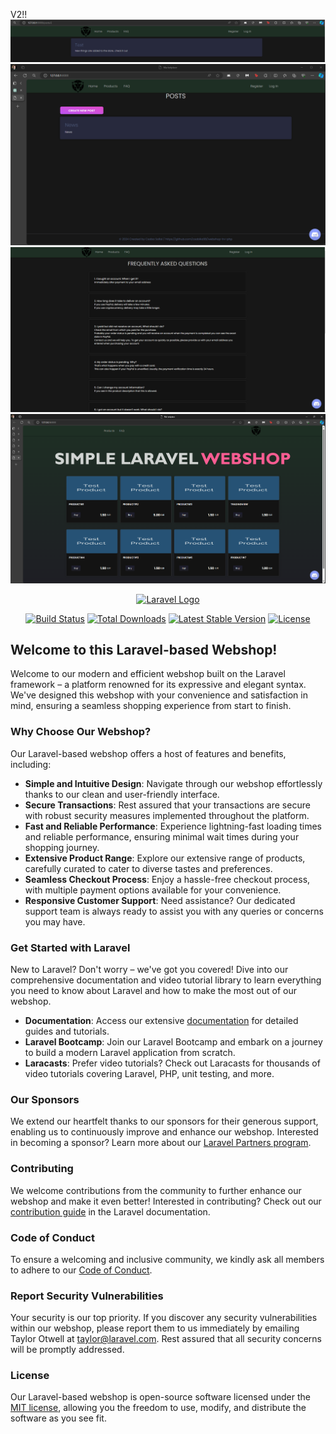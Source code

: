 V2!!
![alt text](https://github.com/csabika98/webshop-lrv-php/blob/main/screenshots/5.png?raw=true)
![alt text](https://github.com/csabika98/webshop-lrv-php/blob/main/screenshots/4.png?raw=true)
![alt text](https://github.com/csabika98/webshop-lrv-php/blob/main/screenshots/3.png?raw=true)
![alt text](https://github.com/csabika98/webshop-lrv-php/blob/main/screenshots/2.png?raw=true)



<p align="center"><a href="https://laravel.com" target="_blank"><img src="https://raw.githubusercontent.com/laravel/art/master/logo-lockup/5%20SVG/2%20CMYK/1%20Full%20Color/laravel-logolockup-cmyk-red.svg" width="400" alt="Laravel Logo"></a></p>

<p align="center">
<a href="https://github.com/laravel/framework/actions"><img src="https://github.com/laravel/framework/workflows/tests/badge.svg" alt="Build Status"></a>
<a href="https://packagist.org/packages/laravel/framework"><img src="https://img.shields.io/packagist/dt/laravel/framework" alt="Total Downloads"></a>
<a href="https://packagist.org/packages/laravel/framework"><img src="https://img.shields.io/packagist/v/laravel/framework" alt="Latest Stable Version"></a>
<a href="https://packagist.org/packages/laravel/framework"><img src="https://img.shields.io/packagist/l/laravel/framework" alt="License"></a>
</p>

## Welcome to this Laravel-based Webshop!

Welcome to our modern and efficient webshop built on the Laravel framework – a platform renowned for its expressive and elegant syntax. We've designed this webshop with your convenience and satisfaction in mind, ensuring a seamless shopping experience from start to finish.

### Why Choose Our Webshop?

Our Laravel-based webshop offers a host of features and benefits, including:

- **Simple and Intuitive Design**: Navigate through our webshop effortlessly thanks to our clean and user-friendly interface.
- **Secure Transactions**: Rest assured that your transactions are secure with robust security measures implemented throughout the platform.
- **Fast and Reliable Performance**: Experience lightning-fast loading times and reliable performance, ensuring minimal wait times during your shopping journey.
- **Extensive Product Range**: Explore our extensive range of products, carefully curated to cater to diverse tastes and preferences.
- **Seamless Checkout Process**: Enjoy a hassle-free checkout process, with multiple payment options available for your convenience.
- **Responsive Customer Support**: Need assistance? Our dedicated support team is always ready to assist you with any queries or concerns you may have.

### Get Started with Laravel

New to Laravel? Don't worry – we've got you covered! Dive into our comprehensive documentation and video tutorial library to learn everything you need to know about Laravel and how to make the most out of our webshop.

- **Documentation**: Access our extensive [documentation](https://laravel.com/docs) for detailed guides and tutorials.
- **Laravel Bootcamp**: Join our Laravel Bootcamp and embark on a journey to build a modern Laravel application from scratch.
- **Laracasts**: Prefer video tutorials? Check out Laracasts for thousands of video tutorials covering Laravel, PHP, unit testing, and more.

### Our Sponsors

We extend our heartfelt thanks to our sponsors for their generous support, enabling us to continuously improve and enhance our webshop. Interested in becoming a sponsor? Learn more about our [Laravel Partners program](https://partners.laravel.com).

### Contributing

We welcome contributions from the community to further enhance our webshop and make it even better! Interested in contributing? Check out our [contribution guide](https://laravel.com/docs/contributions) in the Laravel documentation.

### Code of Conduct

To ensure a welcoming and inclusive community, we kindly ask all members to adhere to our [Code of Conduct](https://laravel.com/docs/contributions#code-of-conduct).

### Report Security Vulnerabilities

Your security is our top priority. If you discover any security vulnerabilities within our webshop, please report them to us immediately by emailing Taylor Otwell at [taylor@laravel.com](mailto:taylor@laravel.com). Rest assured that all security concerns will be promptly addressed.

### License

Our Laravel-based webshop is open-source software licensed under the [MIT license](https://opensource.org/licenses/MIT), allowing you the freedom to use, modify, and distribute the software as you see fit.

